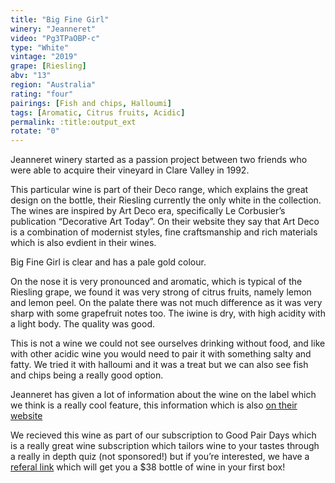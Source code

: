 ```yaml
---
title: "Big Fine Girl"
winery: "Jeanneret"
video: "Pg3TPaOBP-c"
type: "White"
vintage: "2019"
grape: [Riesling]
abv: "13"
region: "Australia"
rating: "four"
pairings: [Fish and chips, Halloumi]
tags: [Aromatic, Citrus fruits, Acidic]
permalink: :title:output_ext
rotate: "0"
---
```


Jeanneret winery started as a passion project between two friends who were able to acquire their vineyard in Clare Valley in 1992.

This particular wine is part of their Deco range, which explains the great design on the bottle, their Riesling currently the only white in the collection. The wines are inspired by Art Deco era, specifically Le Corbusier&rsquo;s publication “Decorative Art Today”. On their website they say that Art Deco is a combination of modernist styles, fine craftsmanship and rich materials which is also evdient in their wines.

Big Fine Girl is clear and has a pale gold colour.

On the nose it is very pronounced and aromatic, which is typical of the Riesling grape, we found it was very strong of citrus fruits, namely lemon and lemon peel. On the palate there was not much difference as it was very sharp with some grapefruit notes too. The iwine is dry, with high acidity with a light body. The quality was good.

This is not a wine we could not see ourselves drinking without food, and like with other acidic wine you would need to pair it with something salty and fatty. We tried it with halloumi and it was a treat but we can also see fish and chips being a really good option.

Jeanneret has given a lot of information about the wine on the label which we think is a really cool feature, this information which is also <a href="https://www.jeanneretwines.com/products/24527-jeanneret-big-fine-girl-riesling/" target="_blank" title="Jeanneret Wines">on their website</a>

We recieved this wine as part of our subscription to Good Pair Days which is a really great wine subscription which tailors wine to your tastes through a really in depth quiz (not sponsored!) but if you&rsquo;re interested, we have a <a href="https://www.goodpairdays.com/invite/PIE123918" target="_blank" title="Good Pair Days"> referal link</a> which will get you a $38 bottle of wine in your first box!